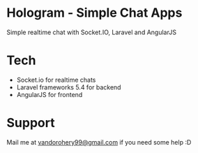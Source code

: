 # Hologram - Simple Chat Apps
Simple realtime chat with Socket.IO, Laravel and AngularJS

# Tech
- Socket.io for realtime chats
- Laravel frameworks 5.4 for backend
- AngularJS for frontend

# Support
Mail me at vandorohery99@gmail.com if you need some help :D
